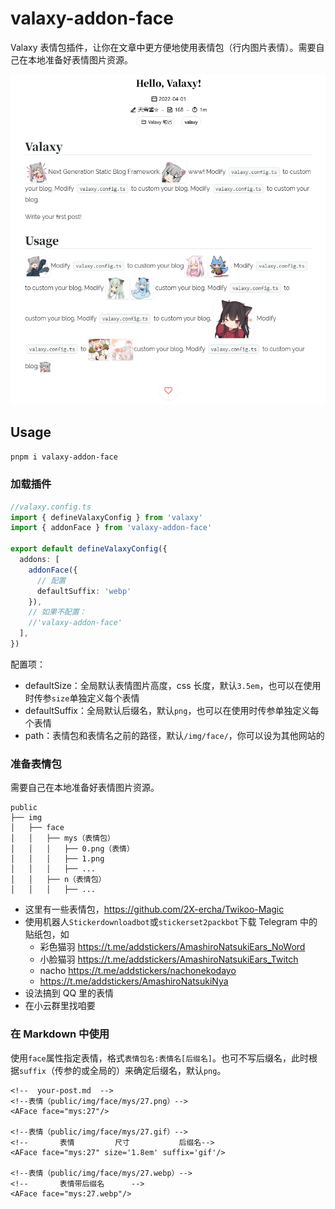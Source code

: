 # valaxy-addon-face

Valaxy 表情包插件，让你在文章中更方便地使用表情包（行内图片表情）。需要自己在本地准备好表情图片资源。

![效果图](../img/faces.webp)

## Usage

```bash
pnpm i valaxy-addon-face
```

### 加载插件

```ts
//valaxy.config.ts
import { defineValaxyConfig } from 'valaxy'
import { addonFace } from 'valaxy-addon-face'

export default defineValaxyConfig({
  addons: [
    addonFace({
      // 配置
      defaultSuffix: 'webp'
    }),
    // 如果不配置：
    //'valaxy-addon-face'
  ],
})
```

配置项：

- defaultSize：全局默认表情图片高度，css 长度，默认`3.5em`，也可以在使用时传参`size`单独定义每个表情
- defaultSuffix：全局默认后缀名，默认`png`，也可以在使用时传参单独定义每个表情
- path：表情包和表情名之前的路径，默认`/img/face/`，你可以设为其他网站的

### 准备表情包

需要自己在本地准备好表情图片资源。

```
public
├── img
│   ├── face
│   │   ├── mys（表情包）
│   │   │   ├── 0.png（表情）
│   │   │   ├── 1.png
│   │   │   ├── ...
│   │   ├── n（表情包）
│   │   │   ├── ...
```

- 这里有一些表情包，https://github.com/2X-ercha/Twikoo-Magic
- 使用机器人`Stickerdownloadbot`或`stickerset2packbot`下载 Telegram 中的贴纸包，如
    - 彩色猫羽 https://t.me/addstickers/AmashiroNatsukiEars_NoWord
    - 小脸猫羽 https://t.me/addstickers/AmashiroNatsukiEars_Twitch
    - nacho https://t.me/addstickers/nachonekodayo
    - https://t.me/addstickers/AmashiroNatsukiNya
- 设法搞到 QQ 里的表情
- 在小云群里找咱要

### 在 Markdown 中使用

使用`face`属性指定表情，格式`表情包名:表情名[后缀名]`。也可不写后缀名，此时根据`suffix`（传参的或全局的）来确定后缀名，默认`png`。

```vue
<!--  your-post.md  -->
<!--表情（public/img/face/mys/27.png）-->
<AFace face="mys:27"/>

<!--表情（public/img/face/mys/27.gif）-->
<!--       表情         尺寸           后缀名-->
<AFace face="mys:27" size='1.8em' suffix='gif'/>

<!--表情（public/img/face/mys/27.webp）-->
<!--       表情带后缀名      -->
<AFace face="mys:27.webp"/>
```

